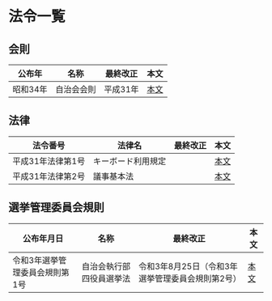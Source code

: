 # 法令一覧

## 会則

| 公布年   | 名称       | 最終改正 | 本文                     |
| -------- | ---------- | -------- | ------------------------ |
| 昭和34年 | 自治会会則 | 平成31年 | [本文](/法令/自治会会則.md) |

## 法律

| 法令番号          | 法律名             | 最終改正 | 本文                             |
| ----------------- | ------------------ | -------- | -------------------------------- |
| 平成31年法律第1号 | キーボード利用規定 |          | [本文](/法令/キーボード利用規定.md) |
| 平成31年法律第2号 | 議事基本法         |          | [本文](/法令/議事基本法.md)         |

## 選挙管理委員会規則

| 公布年月日                     | 名称                     | 最終改正                                         | 本文                                   |
| ------------------------------ | ------------------------ | ------------------------------------------------ | -------------------------------------- |
| 令和3年選挙管理委員会規則第1号 | 自治会執行部四役員選挙法 | 令和3年8月25日（令和3年選挙管理委員会規則第2号） | [本文](/法令/自治会執行部四役員選挙法.md) |
